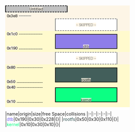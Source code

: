 ![memory map diagram](tests.test_docs_normal_cropped.png)
|name|origin|size|free Space|collisions
|:-|:-|:-|:-|:-|
|<span style='color:mediumslateblue'>dtb</span>|0x190|0x30|0x228|{}|
|<span style='color:darkslategrey'>rootfs</span>|0x50|0x30|0x110|{}|
|<span style='color:springgreen'>kernel</span>|0x10|0x30|0x10|{}|
